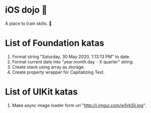 # iOS dojo 🥋
A place to train skills. 👊
# List of Foundation katas
1. Format string "Saturday, 30 May 2020, 1:13:13 PM" to date.
2. Format current date into "year.month.day - X quarter" string.
3. Create stack using array as storage.
4. Create property wrapper for Capitalizing Text.
# List of UIKit katas
1. Make async image loader form url "http://i.imgur.com/w5rkSIj.jpg".
